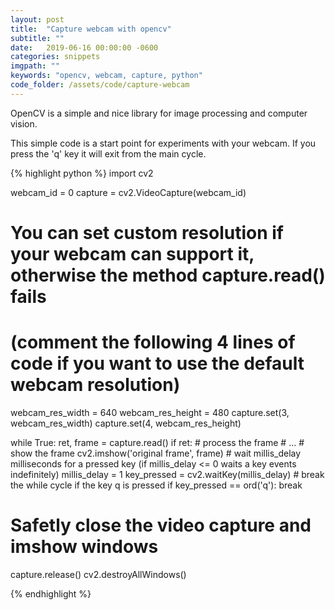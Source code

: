 ```yaml
---
layout: post
title:  "Capture webcam with opencv"
subtitle: ""
date:   2019-06-16 00:00:00 -0600
categories: snippets
imgpath: ""
keywords: "opencv, webcam, capture, python"
code_folder: /assets/code/capture-webcam
---
```


OpenCV is a simple and nice library for image processing and computer vision.


This simple code is a start point for experiments with your webcam. If you press the 'q' key it will exit from the main cycle.

{% highlight python %}
import cv2

webcam_id = 0
capture = cv2.VideoCapture(webcam_id)
# You can set custom resolution if your webcam can support it, otherwise the method capture.read() fails
# (comment the following 4 lines of code if you want to use the default webcam resolution)
webcam_res_width = 640
webcam_res_height = 480
capture.set(3, webcam_res_width)
capture.set(4, webcam_res_height)

while True:
  ret, frame = capture.read()
  if ret:
    # process the frame
    # ...
    # show the frame
    cv2.imshow('original frame', frame)
    # wait millis_delay milliseconds for a pressed key (if millis_delay <= 0 waits a key events indefinitely)
    millis_delay = 1
    key_pressed = cv2.waitKey(millis_delay)
    # break the while cycle if the key q is pressed
    if key_pressed == ord('q'):
      break

# Safetly close the video capture and imshow windows
capture.release()
cv2.destroyAllWindows()

{% endhighlight %}
